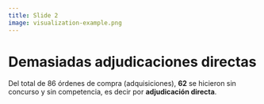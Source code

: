 ```yaml
---
title: Slide 2
image: visualization-example.png
---
```


# Demasiadas adjudicaciones directas

Del total de 86 órdenes de compra (adquisiciones), **62** se hicieron sin concurso y sin competencia, es decir por **adjudicación directa**. 
